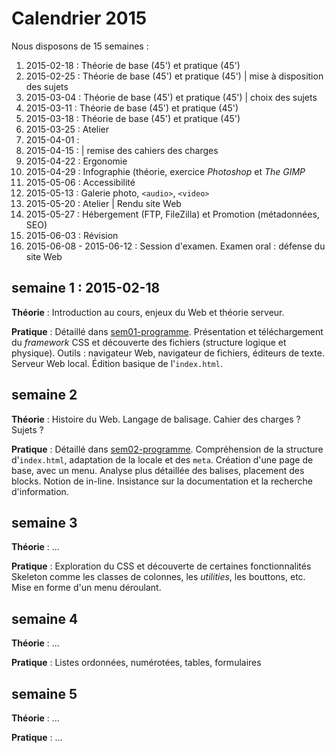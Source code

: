# Calendrier 2015

Nous disposons de 15 semaines :

   1. 2015-02-18 : Théorie de base (45') et pratique (45')
   2. 2015-02-25 : Théorie de base (45') et pratique (45') | mise à disposition des sujets
   3. 2015-03-04 : Théorie de base (45') et pratique (45') | choix des sujets
   4. 2015-03-11 : Théorie de base (45') et pratique (45')
   5. 2015-03-18 : Théorie de base (45') et pratique (45')
   6. 2015-03-25 : Atelier
   7. 2015-04-01 : 
   8. 2015-04-15 :  | remise des cahiers des charges
   9. 2015-04-22 : Ergonomie 
   10. 2015-04-29 : Infographie (théorie, exercice _Photoshop_ et _The GIMP_
   11. 2015-05-06 : Accessibilité
   12. 2015-05-13 : Galerie photo, `<audio>`, `<video>`
   13. 2015-05-20 : Atelier | Rendu site Web
   14. 2015-05-27 : Hébergement (FTP, FileZilla) et Promotion (métadonnées, SEO)
   15. 2015-06-03 : Révision
   16. 2015-06-08 - 2015-06-12 : Session d'examen. Examen oral : défense du site Web

## semaine 1 : 2015-02-18

   __Théorie__ : Introduction au cours, enjeux  du Web et théorie serveur.

   __Pratique__ : Détaillé dans [sem01-programme](semaine01/sem01-programme.md-programme.md). Présentation et téléchargement du _framework_ CSS et découverte des fichiers (structure logique et physique). Outils : navigateur Web, navigateur de fichiers, éditeurs de texte. Serveur Web local. Édition basique de l'`index.html`.

## semaine 2

   __Théorie__ : Histoire du Web. Langage de balisage. Cahier des charges ? Sujets ?

   __Pratique__ : Détaillé dans [sem02-programme](semaine02/sem02-programme.md). Compréhension de la structure d'`index.html`, adaptation de la locale et des `meta`. Création d'une page de base, avec un menu. Analyse plus détaillée des balises, placement des blocks. Notion de in-line. Insistance sur la documentation et la recherche d'information.

## semaine 3

   __Théorie__ : ...

   __Pratique__ : Exploration du CSS et découverte de certaines fonctionnalités Skeleton comme les classes de colonnes, les _utilities_, les bouttons, etc. Mise en forme d'un menu déroulant.

## semaine 4
   
   __Théorie__ : ...
   
   __Pratique__ : Listes ordonnées, numérotées, tables, formulaires

## semaine 5
   
   __Théorie__ : ...
   
   __Pratique__ : ... 
